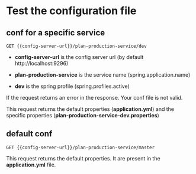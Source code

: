 # Test the configuration file

## conf for a specific service

```
GET {{config-server-url}}/plan-production-service/dev
```

- **config-server-url** is the config server url (by default http://localhost:9296)

- **plan-production-service** is the service name (spring.application.name)

- **dev** is the spring profile (spring.profiles.active)

If the request returns an error in the response. Your conf file is not valid.

This request returns the default properties (**application.yml**) and the specific properties (**plan-production-service-dev.properties**)

## default conf

```
GET {{config-server-url}}/plan-production-service/master
```
This request returns the default properties. It are present in the **application.yml** file.
